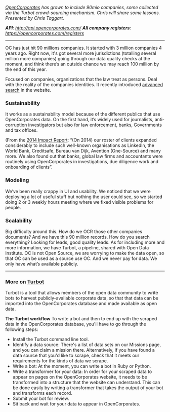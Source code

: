 _[OpenCorporates](https://opencorporates.com/) has grown to include 90mio companies, some collected via the Turbot crowd-sourcing mechanism. Chris will share some lessons. Presented by Chris Taggart._

_**API**: http://api.opencorporates.com/_
_**All company registers**: https://opencorporates.com/registers_

***

OC has just hit 90 millions companies. It started with 3 million companies 4 years ago. Right now, it's got several more jurisdictions (totalling several million more companies) going through our data quality checks at the moment, and think there’s an outside chance we may reach 100 million by the end of this year.

Focused on companies, organizations that the law treat as persons. Deal with the reality of the companies identities. It recently introduced [advanced search](http://influencemapping.org/opencorporates-introduces-advanced-search/) in the website.

### Sustainability
It works as a sustainability model because of the different publics that use OpenCorporates data. On the first hand, it’s widely used for journalists, anti-corruption investigators but also for law enforcement, banks, Governments and tax offices.

(From the [2014 Impact Report](http://blog.opencorporates.com/2015/05/26/opencorporates-impact-report-2014/): “(On 2014) our roster of clients expanded considerably to include such well-known organisations as LinkedIn, the World Bank, Creditsafe, Bureau van Dijk, Avention (One-Source) and many more. We also found out that banks, global law firms and accountants were routinely using OpenCorporates in investigations, due diligence work and onboarding of clients”.

### Modeling
We’ve been really crappy in UI and usability. We noticed that we were deploying a lot of useful stuff but nothing the user could see, so we started doing 2 or 3 weekly hours meeting where we fixed visible problems for people. 

### Scalability
Big difficulty around this. How do we OCR those other companies documents?
And we have this 90 million records. How do you search everything? Looking for leads, good quality leads. 
As for including more and more information, we have Turbot, a pipeline, shared with Open Data Institute. OC is not Open Source, we are worrying to make the data open, so that OC can be used as a source use OC. And we never pay for data. We only have what’s available publicly.

***

### More on [Turbot](http://turbot.opencorporates.com)
Turbot is a tool that allows members of the open data community to write bots to harvest publicly-available corporate data, so that that data can be imported into the OpenCorporates database and made available as open data.

**The Turbot workflow**
To write a bot and then to end up with the scraped data in the OpenCorporates database, you'll have to go through the following steps:

* Install the Turbot command line tool.
* Identify a data source: There's a list of data sets on our Missions page, and you can claim a mission there. Alternatively, if you have found a data source that you'd like to scrape, check that it meets our requirements for the kinds of data we scrape.
* Write a bot: At the moment, you can write a bot in Ruby or Python.
* Write a transformer for your data: In order for your scraped data to appear on pages on the OpenCorporates website, it needs to be transformed into a structure that the website can understand. This can be done easily by writing a transformer that takes the output of your bot and transforms each record.
* Submit your bot for review.
* Sit back and wait for your data to appear in OpenCorporates.